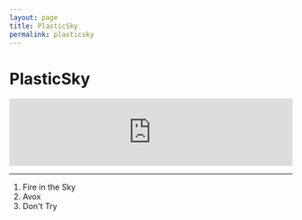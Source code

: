 ```yaml
---
layout: page
title: PlasticSky
permalink: plasticsky
---
```


# PlasticSky

<div class="iframe">
	<iframe style="border: 0; width: 100%; height: 120px;" src="https://bandcamp.com/EmbeddedPlayer/album=234707312/size=large/bgcol=ffffff/linkcol=63b2cc/tracklist=false/artwork=small/transparent=true/" seamless><a href="https://nashp.bandcamp.com/album/plasticsky">PlasticSky by Nash Pitre</a></iframe>
</div>

<hr>

1. Fire in the Sky
2. Avox
3. Don't Try

